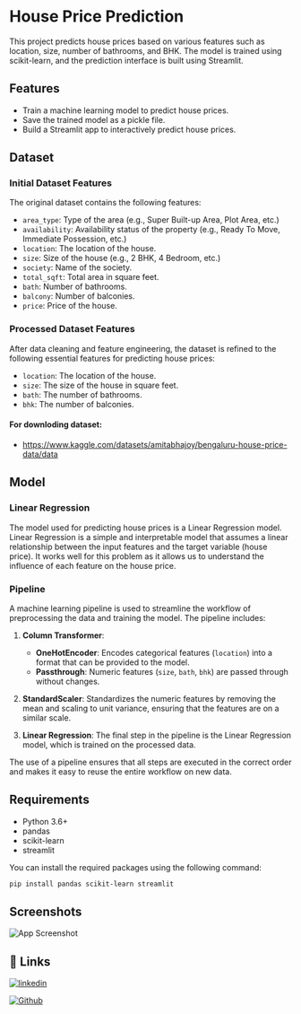 # House Price Prediction

This project predicts house prices based on various features such as location, size, number of bathrooms, and BHK. The model is trained using scikit-learn, and the prediction interface is built using Streamlit.

## Features

- Train a machine learning model to predict house prices.
- Save the trained model as a pickle file.
- Build a Streamlit app to interactively predict house prices.

## Dataset

### Initial Dataset Features

The original dataset contains the following features:

- `area_type`: Type of the area (e.g., Super Built-up Area, Plot Area, etc.)
- `availability`: Availability status of the property (e.g., Ready To Move, Immediate Possession, etc.)
- `location`: The location of the house.
- `size`: Size of the house (e.g., 2 BHK, 4 Bedroom, etc.)
- `society`: Name of the society.
- `total_sqft`: Total area in square feet.
- `bath`: Number of bathrooms.
- `balcony`: Number of balconies.
- `price`: Price of the house.

### Processed Dataset Features

After data cleaning and feature engineering, the dataset is refined to the following essential features for predicting house prices:

- `location`: The location of the house.
- `size`: The size of the house in square feet.
- `bath`: The number of bathrooms.
- `bhk`: The number of balconies.

#### For downloding dataset:
- https://www.kaggle.com/datasets/amitabhajoy/bengaluru-house-price-data/data

## Model

### Linear Regression

The model used for predicting house prices is a Linear Regression model. Linear Regression is a simple and interpretable model that assumes a linear relationship between the input features and the target variable (house price). It works well for this problem as it allows us to understand the influence of each feature on the house price.

### Pipeline

A machine learning pipeline is used to streamline the workflow of preprocessing the data and training the model. The pipeline includes:

1. **Column Transformer**:
   - **OneHotEncoder**: Encodes categorical features (`location`) into a format that can be provided to the model.
   - **Passthrough**: Numeric features (`size`, `bath`, `bhk`) are passed through without changes.

2. **StandardScaler**: Standardizes the numeric features by removing the mean and scaling to unit variance, ensuring that the features are on a similar scale.

3. **Linear Regression**: The final step in the pipeline is the Linear Regression model, which is trained on the processed data.

The use of a pipeline ensures that all steps are executed in the correct order and makes it easy to reuse the entire workflow on new data.

## Requirements

- Python 3.6+
- pandas
- scikit-learn
- streamlit

You can install the required packages using the following command:

```bash
pip install pandas scikit-learn streamlit

```


## Screenshots

![App Screenshot]([https://via.placeholder.com/468x300?text=App+Screenshot+Here](https://github.com/jeetml/PRODIGY_ML_01/blob/main/houseprice.png))



## 🔗 Links
[![linkedin](https://img.shields.io/badge/linkedin-0A66C2?style=for-the-badge&logo=linkedin&logoColor=white)](https://www.linkedin.com/in/jeet-patel-30757b2a2/)

[![Github](https://img.shields.io/badge/github-0A66C2?style=for-the-badge&logo=github&logoColor=white)](https://github.com/jeetml)





